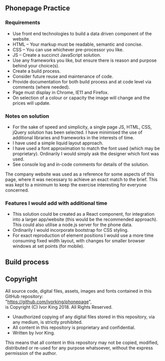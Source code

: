 ## Phonepage Practice

### Requirements
* Use front end technologies to build a data driven component of the website.
* HTML – Your markup must be readable, semantic and concise.
* CSS – You can use whichever pre-processor you like.
* JS – Create a succinct JavaScript solution.
* Use any frameworks you like, but ensure there is reason and purpose behind your choice(s).
* Create a build process.
* Consider future reuse and maintenance of code.
* Provide documentation for both build process and at code level via comments (where needed).
* Page must display in Chrome, IE11 and Firefox.
* On selection of a colour or capacity the image will change and the prices will update.

### Notes on solution
* For the sake of speed and simplicity, a single page JS, HTML, CSS, jQuery solution has been selected. I have minimised the use of additional libraries and frameworks in the interests of time.
* I have used a simple liquid layout approach.
* I have used a font approximation to match the font used (which may be proprietary). Ordinarily I would simply ask the designer which font was used.
* See console log and in-code comments for details of the solution.

The company website was used as a reference for some aspects of this page, where it was necessary to achieve an exact match to the brief. This was kept to a minimum to keep the exercise interesting for everyone concerned.

### Features I would add with additional time
* This solution could be created as a React component, for integration into a larger app/website (this would be the recommended approach). This could also utilise a node.js server for the phone data.
* Ordinarily I would incorporate bootstrap for CSS styling.
* For exact reproduction of element positions I would use a more time consuming fixed width layout, with changes for smaller browser windows at set points (for mobile).

## Build process

## Copyright

All source code, digital files, assets, images and fonts contained in this GitHub repository:  
"https://github.com/ivorking/phonepage",  
is Copyright (C) Ivor King 2018. All Rights Reserved.
 * Unauthorized copying of any digital files stored in this repository, via any medium, is strictly prohibited.
 * All content in this repository is proprietary and confidential.
 * Written by Ivor King.

This means that all content in this repository may not be copied, modified, distributed or re-used for any purpose whatsoever, without the express permission of the author.

